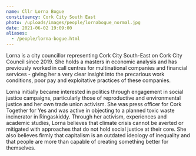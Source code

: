 ```yaml
---
name: Cllr Lorna Bogue
constituency: Cork City South East
photo: /uploads/images/people/lornabogue_normal.jpg
date: 2021-06-02 19:09:00
aliases:
  - /people/lorna-bogue.html
---
```


Lorna is a city councillor representing Cork City South-East on Cork City Council since 2019. She holds a masters in economic analysis and has previously worked in call centres for multinational companies and financial services - giving her a very clear insight into the precarious work conditions, poor pay and exploitative practices of these companies.

Lorna initially became interested in politics through engagement in social justice campaigns, particularly those of reproductive and environmental justice and her own trade union activism. She was press officer for Cork Together for Yes and was active in objecting to a planned toxic waste incinerator in Ringaskiddy. Through her activism, experiences and academic studies, Lorna believes that climate crisis cannot be averted or mitigated with approaches that do not hold social justice at their core. She also believes firmly that capitalism is an outdated ideology of inequality and that people are more than capable of creating something better for themselves.
